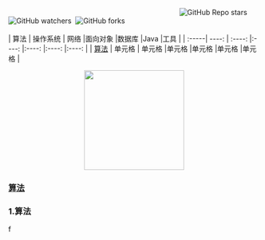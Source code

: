 

&#160;&#160;&#160;&#160;&#160;&#160;&#160;&#160;&#160;&#160;&#160;&#160;&#160;&#160;&#160;&#160;&#160;&#160;&#160;&#160;&#160;&#160;&#160;&#160;&#160;&#160;&#160;&#160;&#160;&#160;&#160;&#160;&#160;&#160;&#160;&#160;&#160;&#160;&#160;&#160;&#160;&#160;&#160;&#160;&#160;&#160;&#160;&#160;&#160;&#160;&#160;&#160;&#160;&#160;&#160;&#160;&#160;&#160;&#160;&#160;&#160;&#160;&#160;&#160;&#160;&#160;&#160;&#160;&#160;&#160;&#160;&#160;&#160;&#160;&#160;&#160;&#160;&#160;&#160;&#160;&#160;&#160;&#160;&#160;&#160;&#160;
![GitHub Repo stars](https://img.shields.io/github/stars/zhangminxiaozhang/JavaLook?color=blue&logoColor=blue)&#160;&#160; ![GitHub watchers](https://img.shields.io/github/watchers/zhangminxiaozhang/JavaLook)&#160;&#160;![GitHub forks](https://img.shields.io/github/forks/zhangminxiaozhang/JavaLook)
</br>
</br>
   | 算法 | 操作系统 | 网络 |面向对象 |数据库 |Java |工具 |
   | :-----| ----: | :----: |:----: |:----: |:----: |:----: |
   | [算法](@first_link) | 单元格 | 单元格 |单元格 |单元格 |单元格 |单元格 |
<div align="center"> <img src="https://user-images.githubusercontent.com/45312324/119980685-3576d000-bfef-11eb-928b-684d2be7b5a9.png" height="200" width="200"/> </div>


### [算法](#first_link)

### 1.算法

<p>f</p>
